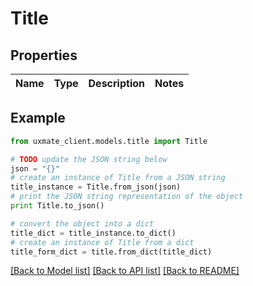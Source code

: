 # Title


## Properties
Name | Type | Description | Notes
------------ | ------------- | ------------- | -------------

## Example

```python
from uxmate_client.models.title import Title

# TODO update the JSON string below
json = "{}"
# create an instance of Title from a JSON string
title_instance = Title.from_json(json)
# print the JSON string representation of the object
print Title.to_json()

# convert the object into a dict
title_dict = title_instance.to_dict()
# create an instance of Title from a dict
title_form_dict = title.from_dict(title_dict)
```
[[Back to Model list]](../README.md#documentation-for-models) [[Back to API list]](../README.md#documentation-for-api-endpoints) [[Back to README]](../README.md)


